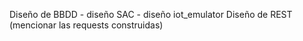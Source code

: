 Diseño de BBDD
    - diseño SAC
    - diseño iot_emulator
Diseño de REST
(mencionar las requests construidas)